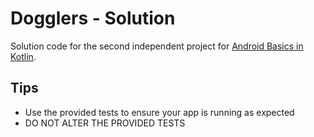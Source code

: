 Dogglers - Solution
==================================

Solution code for the second independent project for [Android Basics in Kotlin](https://developer.android.com/courses/android-basics-kotlin/course).

Tips
----

- Use the provided tests to ensure your app is running as expected
- DO NOT ALTER THE PROVIDED TESTS
